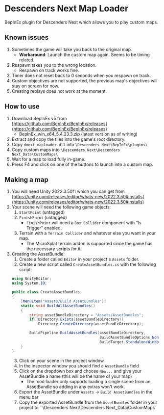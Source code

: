 # Descenders Next Map Loader
BepInEx plugin for Descenders Next which allows you to play custom maps.

## Known issues
1. Sometimes the game will take you back to the original map.
    - **Workaround**: Launch the custom map again. Seems to be timing related.
2. Respawn takes you to the wrong location.
    - Respawn on track works fine.
3. Timer does not reset back to 0 seconds when you respawn on track.
4. Custom objectives are not supported, the previous map's objectives will stay on screen for now.
5. Creating replays does not work at the moment.

## How to use
1. Download BepInEx v5 from [https://github.com/BepInEx/BepInEx/releases](https://github.com/BepInEx/BepInEx/releases)
    -  BepInEx_win_x64_5.4.23.3.zip (latest version as of writing)
2. Extract and copy the files into the game's root directory.
3. Copy `dnext_maploader.dll` into `\Descenders Next\BepInEx\plugins\`
4. Copy custom maps into `\Descenders Next\Descenders Next_Data\CustomMaps\`
5. Wait for a map to load fully in-game.
6. Press F4 and click on one of the buttons to launch into a custom map.

## Making a map
1. You will need Unity 2022.3.50f1 which you can get from [https://unity.com/releases/editor/whats-new/2022.3.50#installs](https://unity.com/releases/editor/whats-new/2022.3.50#installs)
2. Your scene will need the following game objects:
    1. `StartPoint` (untagged)
    2. `FinishPoint` (untagged)
        - `FinishPoint` will need a `Box Collider` component with "Is Trigger" enabled.
    3. Terrain with a `Terrain Collider` and whatever else you want in your map.
        - The MicroSplat terrain addon is supported since the game has the necessary scripts for it.
3. Creating the AssetBundle:
    1. Create a folder called `Editor` in your project's `Assets` folder.
    2. Create a new script called `CreateAssetBundles.cs` with the following script:
    ```csharp
    using UnityEditor;
    using System.IO;

    public class CreateAssetBundles
    {
        [MenuItem("Assets/Build AssetBundles")]
        static void BuildAllAssetBundles()
        {
            string assetBundleDirectory = "Assets/AssetBundles";
            if(!Directory.Exists(assetBundleDirectory))
                Directory.CreateDirectory(assetBundleDirectory);

            BuildPipeline.BuildAssetBundles(assetBundleDirectory,
                                            BuildAssetBundleOptions.None,
                                            BuildTarget.StandaloneWindows);
        }
    }
    ```
    3. Click on your scene in the project window.
    4. In the inspector window you should find a `AssetBundle` field
    5. Click on the dropdown box and choose `New...` and give your AssetBundle a name (this will be the name of your map)
        - The mod loader only supports loading a single scene from an AssetBundle so adding in any extras won't work.
    6. Export the AssetBundle under `Assets` -> `Build AssetBundles` in the menu bar
    7. Copy the exported AssetBundle from the `AssetBundles` folder in your project to ``\Descenders Next\Descenders Next_Data\CustomMaps\`